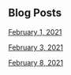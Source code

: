 ## Blog Posts

[February 1, 2021](2-1-21.md)

[February 3, 2021](2-3-21.md)

[February 8, 2021](2-8-21.md)
